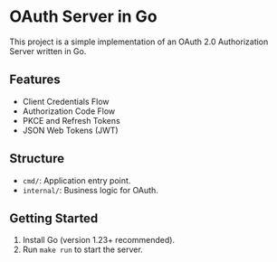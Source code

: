 # OAuth Server in Go

This project is a simple implementation of an OAuth 2.0 Authorization Server written in Go.

## Features
- Client Credentials Flow
- Authorization Code Flow
- PKCE and Refresh Tokens
- JSON Web Tokens (JWT)

## Structure
- `cmd/`: Application entry point.
- `internal/`: Business logic for OAuth.

## Getting Started
1. Install Go (version 1.23+ recommended).
2. Run `make run` to start the server.
